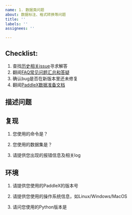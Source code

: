 ```yaml
---
name: 1. 数据类问题
about: 数据标注、格式转换等问题
title: ''
labels: ''
assignees: ''

---
```


## Checklist:

1. 查找[历史相关issue](https://github.com/PaddlePaddle/PaddleX/issues)寻求解答
2. 翻阅[FAQ常见问题汇总和答疑](https://github.com/PaddlePaddle/PaddleX/blob/develop/docs/FAQ/FAQ.md)
3. 确认bug是否在新版本里还未修复
4. 翻阅[PaddleX数据准备文档](https://github.com/PaddlePaddle/PaddleX/tree/develop#2-%E6%95%B0%E6%8D%AE%E5%87%86%E5%A4%87)

## 描述问题

## 复现

1. 您使用的命令是？

2. 您使用的数据集是？

3. 请提供您出现的报错信息及相关log

## 环境

1. 请提供您使用的PaddleX的版本号

2. 请提供您使用的操作系统信息，如Linux/Windows/MacOS

3. 请问您使用的Python版本是
